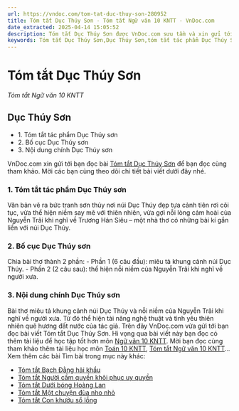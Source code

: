 ```yaml
---
url: https://vndoc.com/tom-tat-duc-thuy-son-280952
title: Tóm tắt Dục Thúy Sơn - Tóm tắt Ngữ văn 10 KNTT - VnDoc.com
date_extracted: 2025-04-14 15:05:52
description: Tóm tắt Dục Thúy Sơn được VnDoc.com sưu tầm và xin gửi tới bạn đọc cùng tham khảo.
keywords: Tóm tắt Dục Thúy Sơn,Dục Thúy Sơn,tóm tắt tác phẩm Dục Thúy Sơn,ngữ văn 10 KNTT,văn 10,tóm tắt ngữ văn 10 kntt
---
```


# Tóm tắt Dục Thúy Sơn
 _Tóm tắt Ngữ văn 10 KNTT_
## Dục Thúy Sơn
  * 1\. Tóm tắt tác phẩm Dục Thúy sơn
  * 2\. Bố cục Dục Thúy sơn
  * 3\. Nội dung chính Dục Thúy sơn

VnDoc.com xin gửi tới bạn đọc bài [Tóm tắt Dục Thúy Sơn](<https://vndoc.com/tom-tat-duc-thuy-son-280952>) để bạn đọc cùng tham khảo. Mời các bạn cùng theo dõi chi tiết bài viết dưới đây nhé.
### 1\. Tóm tắt tác phẩm Dục Thúy sơn
Văn bản vẽ ra bức tranh sơn thủy nơi núi Dục Thúy đẹp tựa cảnh tiên rơi cõi tục, vừa thể hiện niềm say mê với thiên nhiên, vừa gợi nỗi lòng cảm hoài của Nguyễn Trãi khi nghĩ về Trương Hán Siêu – một nhà thơ có những bài kí gắn liền với núi Dục Thúy.
### 2\. Bố cục Dục Thúy sơn
Chia bài thơ thành 2 phần:
\- Phần 1 \(6 câu đầu\): miêu tả khung cảnh núi Dục Thúy.
\- Phần 2 \(2 câu sau\): thể hiện nỗi niềm của Nguyễn Trãi khi nghĩ về người xưa.
### 3\. Nội dung chính Dục Thúy sơn
Bài thơ miêu tả khung cảnh núi Dục Thúy và nỗi niềm của Nguyễn Trãi khi nghĩ về người xưa. Từ đó thể hiện tài năng nghệ thuật và tình yêu thiên nhiên quê hương đất nước của tác giả.
Trên đây VnDoc.com vừa gửi tới bạn đọc bài viết Tóm tắt Dục Thúy Sơn. Hi vọng qua bài viết này bạn đọc có thêm tài liệu để học tập tốt hơn môn [Ngữ văn 10 KNTT](<https://vndoc.com/ngu-van-10-ket-noi-tri-thuc-tap2>). Mời bạn đọc cùng tham khảo thêm tài liệu học môn [Toán 10 KNTT](<https://vndoc.com/toan-10-ket-noi-tri-thuc-tap2>), [Tóm tắt Ngữ văn 10 KNTT](<https://vndoc.com/tom-tat-tac-pham-lop10>)...
Xem thêm các bài Tìm bài trong mục này khác:
  * [Tóm tắt Bạch Đằng hải khẩu](</tom-tat-bach-dang-hai-khau-280954>)
  * [Tóm tắt Người cầm quyền khôi phục uy quyền](</tom-tat-nguoi-cam-quyen-khoi-phuc-uy-quyen-281064>)
  * [Tóm tắt Dưới bóng Hoàng Lan](</tom-tat-duoi-bong-hoang-lan-281066>)
  * [Tóm tắt Một chuyện đùa nho nhỏ](</tom-tat-mot-chuyen-dua-nho-nho-281067>)
  * [Tóm tắt Con khướu sổ lồng](</tom-tat-con-khuou-so-long-281069>)

